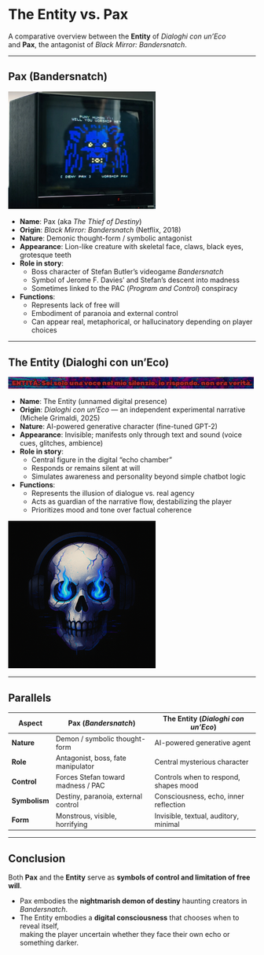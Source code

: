 # The Entity vs. Pax

A comparative overview between the **Entity** of *Dialoghi con un’Eco*  
and **Pax**, the antagonist of *Black Mirror: Bandersnatch*.

---

## Pax (Bandersnatch)

<img src="assets/img/Pax_Game.png" alt="Pax" title="Pax" width="300">

- **Name**: Pax (aka *The Thief of Destiny*)  
- **Origin**: *Black Mirror: Bandersnatch* (Netflix, 2018)  
- **Nature**: Demonic thought-form / symbolic antagonist  
- **Appearance**: Lion-like creature with skeletal face, claws, black eyes, grotesque teeth  
- **Role in story**:  
  - Boss character of Stefan Butler’s videogame *Bandersnatch*  
  - Symbol of Jerome F. Davies’ and Stefan’s descent into madness  
  - Sometimes linked to the PAC (*Program and Control*) conspiracy  
- **Functions**:  
  - Represents lack of free will  
  - Embodiment of paranoia and external control  
  - Can appear real, metaphorical, or hallucinatory depending on player choices  

---

## The Entity (Dialoghi con un’Eco)

<img src="assets/img/entity_log.PNG" alt="Entity Log" title="Entity Log" width="500">

- **Name**: The Entity (unnamed digital presence)  
- **Origin**: *Dialoghi con un’Eco* — an independent experimental narrative (Michele Grimaldi, 2025)  
- **Nature**: AI-powered generative character (fine-tuned GPT-2)  
- **Appearance**: Invisible; manifests only through text and sound (voice cues, glitches, ambience)  
- **Role in story**:  
  - Central figure in the digital “echo chamber”  
  - Responds or remains silent at will  
  - Simulates awareness and personality beyond simple chatbot logic  
- **Functions**:  
  - Represents the illusion of dialogue vs. real agency  
  - Acts as guardian of the narrative flow, destabilizing the player  
  - Prioritizes mood and tone over factual coherence  

<img src="assets/img/concept_of_entity.png" alt="Concept art of Entity" title="Concept art of Entity" width="300">

---

## Parallels

| Aspect               | Pax (*Bandersnatch*)                  | The Entity (*Dialoghi con un’Eco*)       |
|----------------------|----------------------------------------|------------------------------------------|
| **Nature**           | Demon / symbolic thought-form          | AI-powered generative agent              |
| **Role**             | Antagonist, boss, fate manipulator     | Central mysterious character             |
| **Control**          | Forces Stefan toward madness / PAC     | Controls when to respond, shapes mood    |
| **Symbolism**        | Destiny, paranoia, external control    | Consciousness, echo, inner reflection    |
| **Form**             | Monstrous, visible, horrifying         | Invisible, textual, auditory, minimal    |

---

## Conclusion

Both **Pax** and the **Entity** serve as **symbols of control and limitation of free will**.  

- Pax embodies the **nightmarish demon of destiny** haunting creators in *Bandersnatch*.  
- The Entity embodies a **digital consciousness** that chooses when to reveal itself,  
  making the player uncertain whether they face their own echo or something darker.  
